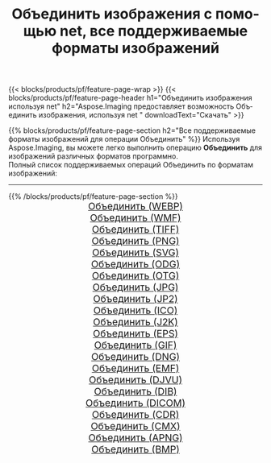 ﻿---
title: Объединить изображения с помощью net, все поддерживаемые форматы изображений 
weight: 3920
url: /ru/net/merge 
lang: ru
langdirlevel: 2
locales: zh-hans,ja,it,ru,de,es,fr,nl,id,lt,pl,pt,vi,tr,ko,zh-hant,ar,hi,th,sv,cs,uk,he
description: Используя Aspose.Imaging, вы можете легко Объединить изображения используя net
---

{{< blocks/products/pf/feature-page-wrap >}}
{{< blocks/products/pf/feature-page-header h1="Объединить изображения используя net" h2="Aspose.Imaging предоставляет возможность Объединить изображения, используя net " downloadText="Скачать" >}}


{{% blocks/products/pf/feature-page-section  h2="Все поддерживаемые форматы изображений для операции Объединить" %}}
Используя Aspose.Imaging, вы можете легко выполнить операцию **Объединить** для изображений различных форматов программно.
<br/>
Полный список поддерживаемых операций Объединить по форматам изображений:
<hr/>
{{% /blocks/products/pf/feature-page-section %}}
<div class="container-fluid productfamilypage bg-gray">
    <div class="convertypes bg-gray agp-content section">
        <div class="container">
		<div class="row other-converters" style="gap: 10px;font-size: 19px;text-align:center;">
		    <div class='col-md-2 other-converter remove-lp remove-rp'><a href="/imaging/ru/net/merge/webp" style="padding:15px;">Объединить (WEBP)</a></div><div class='col-md-2 other-converter remove-lp remove-rp'><a href="/imaging/ru/net/merge/wmf" style="padding:15px;">Объединить (WMF)</a></div><div class='col-md-2 other-converter remove-lp remove-rp'><a href="/imaging/ru/net/merge/tiff" style="padding:15px;">Объединить (TIFF)</a></div><div class='col-md-2 other-converter remove-lp remove-rp'><a href="/imaging/ru/net/merge/png" style="padding:15px;">Объединить (PNG)</a></div><div class='col-md-2 other-converter remove-lp remove-rp'><a href="/imaging/ru/net/merge/svg" style="padding:15px;">Объединить (SVG)</a></div><div class='col-md-2 other-converter remove-lp remove-rp'><a href="/imaging/ru/net/merge/odg" style="padding:15px;">Объединить (ODG)</a></div><div class='col-md-2 other-converter remove-lp remove-rp'><a href="/imaging/ru/net/merge/otg" style="padding:15px;">Объединить (OTG)</a></div><div class='col-md-2 other-converter remove-lp remove-rp'><a href="/imaging/ru/net/merge/jpg" style="padding:15px;">Объединить (JPG)</a></div><div class='col-md-2 other-converter remove-lp remove-rp'><a href="/imaging/ru/net/merge/jp2" style="padding:15px;">Объединить (JP2)</a></div><div class='col-md-2 other-converter remove-lp remove-rp'><a href="/imaging/ru/net/merge/ico" style="padding:15px;">Объединить (ICO)</a></div><div class='col-md-2 other-converter remove-lp remove-rp'><a href="/imaging/ru/net/merge/j2k" style="padding:15px;">Объединить (J2K)</a></div><div class='col-md-2 other-converter remove-lp remove-rp'><a href="/imaging/ru/net/merge/eps" style="padding:15px;">Объединить (EPS)</a></div><div class='col-md-2 other-converter remove-lp remove-rp'><a href="/imaging/ru/net/merge/gif" style="padding:15px;">Объединить (GIF)</a></div><div class='col-md-2 other-converter remove-lp remove-rp'><a href="/imaging/ru/net/merge/dng" style="padding:15px;">Объединить (DNG)</a></div><div class='col-md-2 other-converter remove-lp remove-rp'><a href="/imaging/ru/net/merge/emf" style="padding:15px;">Объединить (EMF)</a></div><div class='col-md-2 other-converter remove-lp remove-rp'><a href="/imaging/ru/net/merge/djvu" style="padding:15px;">Объединить (DJVU)</a></div><div class='col-md-2 other-converter remove-lp remove-rp'><a href="/imaging/ru/net/merge/dib" style="padding:15px;">Объединить (DIB)</a></div><div class='col-md-2 other-converter remove-lp remove-rp'><a href="/imaging/ru/net/merge/dicom" style="padding:15px;">Объединить (DICOM)</a></div><div class='col-md-2 other-converter remove-lp remove-rp'><a href="/imaging/ru/net/merge/cdr" style="padding:15px;">Объединить (CDR)</a></div><div class='col-md-2 other-converter remove-lp remove-rp'><a href="/imaging/ru/net/merge/cmx" style="padding:15px;">Объединить (CMX)</a></div><div class='col-md-2 other-converter remove-lp remove-rp'><a href="/imaging/ru/net/merge/apng" style="padding:15px;">Объединить (APNG)</a></div><div class='col-md-2 other-converter remove-lp remove-rp'><a href="/imaging/ru/net/merge/bmp" style="padding:15px;">Объединить (BMP)</a></div>
                </div>
        </div>
    </div>
</div>
<br/>
